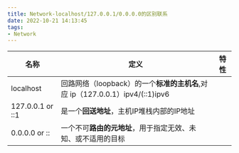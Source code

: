 ```yaml
---
title: Network-localhost/127.0.0.1/0.0.0.0的区别联系
date: 2022-10-21 14:13:45
tags:
- Network
---
```


|名称|定义|特性|
|---|---|--|
|localhost|回路网络（loopback）的一个**标准的主机名**,对应 ip（127.0.0.1）ipv4/(::1)ipv6
|127.0.0.1 or ::1|是一个**回送地址**，主机IP堆栈内部的IP地址
|0.0.0.0 or ::|一个不可**路由的元地址**，用于指定无效、未知、或不适用的目标
